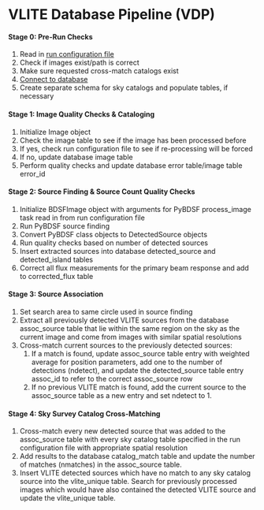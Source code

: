 # VLITE Database Pipeline (VDP)

#### Stage 0: Pre-Run Checks
1. Read in [run configuration file](https://github.com/erichards/VLITE/blob/develop/vdp/example_config.yaml)
2. Check if images exist/path is correct
3. Make sure requested cross-match catalogs exist
4. [Connect to database](https://docs.google.com/spreadsheets/d/e/2PACX-1vR20qGzJ7U3hFBNYZ1IUJWcFpdlOmfjQKv_8pk6aRW7BuljZ6VGNWyagHnsMVkZ6_Y9-Dl1vEwNv8Bg/pubhtml "database schema")
5. Create separate schema for sky catalogs and populate tables, if necessary

#### Stage 1: Image Quality Checks & Cataloging
1. Initialize Image object
2. Check the image table to see if the image has been processed before
3. If yes, check run configuration file to see if re-processing will be forced
4. If no, update database image table
5. Perform quality checks and update database error table/image table error_id

#### Stage 2: Source Finding & Source Count Quality Checks
1. Initialize BDSFImage object with arguments for PyBDSF process_image task
read in from run configuration file
2. Run PyBDSF source finding
3. Convert PyBDSF class objects to DetectedSource objects
4. Run quality checks based on number of detected sources
5. Insert extracted sources into database detected_source and detected_island
tables
6. Correct all flux measurements for the primary beam response and add to
corrected_flux table

#### Stage 3: Source Association
1. Set search area to same circle used in source finding
2. Extract all previously detected VLITE sources from the database assoc_source
table that lie within the same region on the sky as the current image and come
from images with similar spatial resolutions
3. Cross-match current sources to the previously detected sources:
    1. If a match is found, update assoc_source table entry with weighted
    average for position parameters, add one to the number of detections
    (ndetect), and update the detected_source table
    entry assoc_id to refer to the correct assoc_source row
    2. If no previous VLITE match is found, add the current source to the
    assoc_source table as a new entry and set ndetect to 1.

#### Stage 4: Sky Survey Catalog Cross-Matching
1. Cross-match every new detected source that was added to the assoc_source
table with every sky catalog table specified in the run configuration file
with appropriate spatial resolution
2. Add results to the database catalog_match table and update the number of
matches (nmatches) in the assoc_source table.
3. Insert VLITE detected sources which have no match to any sky catalog source
into the vlite_unique table. Search for previously processed images which
would have also contained the detected VLITE source and update the vlite_unique
table.